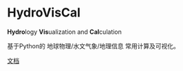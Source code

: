 # HydroVisCal

**Hydro**logy **Vis**ualization and **Cal**culation

基于Python的 地球物理/水文气象/地理信息 常用计算及可视化。

[文档](Document-CN.md) 

